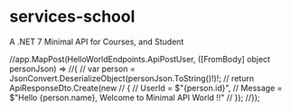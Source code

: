 # services-school
A .NET 7 Minimal API for Courses, and Student

//app.MapPost(HelloWorldEndpoints.ApiPostUser, ([FromBody] object personJson) =>
//{
//    var person = JsonConvert.DeserializeObject<dynamic>(personJson.ToString()!)!;
//    return ApiResponseDto<dynamic>.Create(new
//    {
//        UserId = $"{person.id}",
//        Message = $"Hello {person.name}, Welcome to Minimal API World !!"
//    });
//});